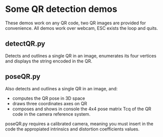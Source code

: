 # Some QR detection demos

These demos work on any QR code, two QR images are provided for convenience.
All demos work over webcam, ESC exists the loop and quits.

## detectQR.py
 Detects and outlines a single QR in an image, enumerates its four vertices and displays the string encoded in the QR.

## poseQR.py
Also detects and outlines a single QR in an image, and:

* computes the QR pose in 3D space
* draws three coordinates axes on QR
* composes and shows in console the 4x4 pose matrix Tcq of the QR code in the camera reference system.

poseQR.py requires a calibrated camera, meaning you must insert in the code the appropiated intrinsics and distortion coefficients values.
